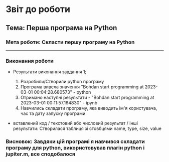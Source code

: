 # Звіт до роботи
## Тема: Перша програма на Python
### Мета роботи: Скласти першу програму на Python
---
### Виконання роботи
- Результати виконання завдання 1;
    1. Розробили/Створили python програму
    1. Програма вивела значення "Bohdan start programming at 2023-03-01 00:04:28.680573" - python
    1. Отримано наступні результати - "Bohdan start programming at 2023-03-01 00:11:57.164830" - ipynb
    1. Навчились складати програму, яка виводить ім'я користувача, час та дату запуску програми


- вставлений код / текстовий або числовий результат / інші результати: Створилася таблиця зі стовбцями name, type, size, value
### Висновок: Завдяки цій програмі я навчився складати програму для python, використовував плагін python і jupiter.m, все сподобалося
